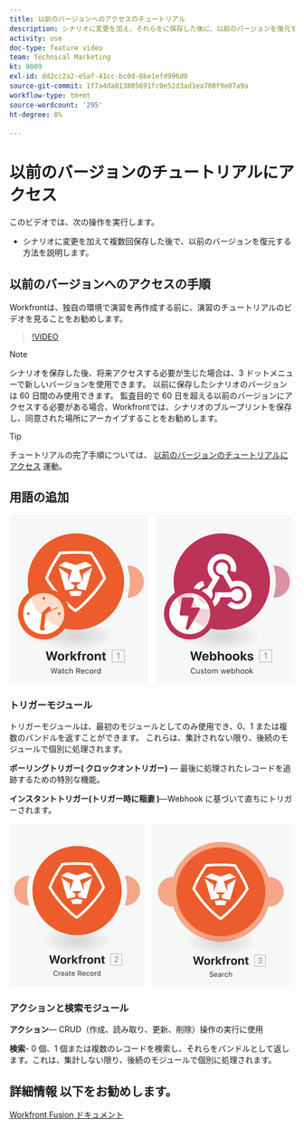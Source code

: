 ```yaml
---
title: 以前のバージョンへのアクセスのチュートリアル
description: シナリオに変更を加え、それらをに保存した後に、以前のバージョンを復元する方法を説明します。 [!DNL Adobe Workfront Fusion].
activity: use
doc-type: feature video
team: Technical Marketing
kt: 9009
exl-id: dd2cc2a2-e5af-41cc-bc0d-6be1efd996d9
source-git-commit: 1f7a4da813805691fc0e52d3ad1ea708f9e07a9a
workflow-type: tm+mt
source-wordcount: '295'
ht-degree: 0%

---
```


# 以前のバージョンのチュートリアルにアクセス

このビデオでは、次の操作を実行します。

* シナリオに変更を加えて複数回保存した後で、以前のバージョンを復元する方法を説明します。

## 以前のバージョンへのアクセスの手順

Workfrontは、独自の環境で演習を再作成する前に、演習のチュートリアルのビデオを見ることをお勧めします。

>[!VIDEO](https://video.tv.adobe.com/v/335268/?quality=12)

>[!NOTE]
>
>シナリオを保存した後、将来アクセスする必要が生じた場合は、3 ドットメニューで新しいバージョンを使用できます。 以前に保存したシナリオのバージョンは 60 日間のみ使用できます。 監査目的で 60 日を超える以前のバージョンにアクセスする必要がある場合、Workfrontでは、シナリオのブループリントを保存し、同意された場所にアーカイブすることをお勧めします。

>[!TIP]
>
>チュートリアルの完了手順については、 [以前のバージョンのチュートリアルにアクセス](https://experienceleague.adobe.com/docs/workfront-learn/tutorials-workfront/fusion/exercises/access-previous-versions.html?lang=en) 運動。

## 用語の追加

![監視レコードとカスタム Webhook モジュールの画像](assets/understand-the-basics-3.png)

### トリガーモジュール

トリガーモジュールは、最初のモジュールとしてのみ使用でき、0、1 または複数のバンドルを返すことができます。 これらは、集計されない限り、後続のモジュールで個別に処理されます。

**ポーリングトリガー( クロックオントリガー)** — 最後に処理されたレコードを追跡するための特別な機能。

**インスタントトリガー(トリガー時に稲妻 )**—Webhook に基づいて直ちにトリガーされます。

![レコード作成と検索モジュールの画像](assets/understand-the-basics-4.png)

### アクションと検索モジュール

**アクション**— CRUD（作成、読み取り、更新、削除）操作の実行に使用

**検索**- 0 個、1 個または複数のレコードを検索し、それらをバンドルとして返します。これは、集計しない限り、後続のモジュールで個別に処理されます。

## 詳細情報 以下をお勧めします。

[Workfront Fusion ドキュメント](https://experienceleague.adobe.com/docs/workfront/using/adobe-workfront-fusion/workfront-fusion-2.html?lang=en)
